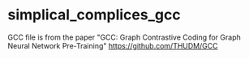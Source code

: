 # simplical_complices_gcc
GCC file is from the paper "GCC: Graph Contrastive Coding for Graph Neural Network
Pre-Training" https://github.com/THUDM/GCC
